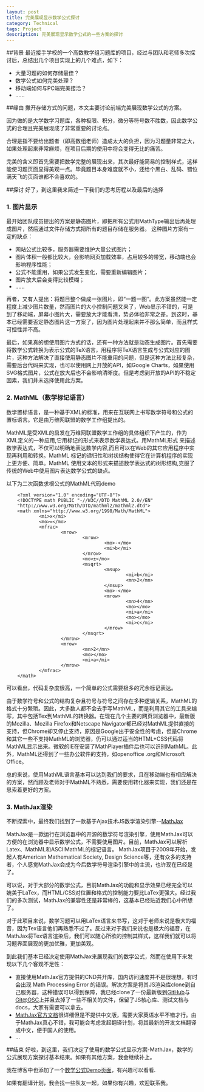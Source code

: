 ```yaml
---
layout: post
title: 完美展现显示数学公式探讨
category: Technical
tags: Project
description: 完美展现显示数学公式的一些方案的探讨
---
```

##背景
最近接手学校的一个高数教学组习题库的项目，经过与团队和老师多次探讨后，总结出几个项目实现上的几个难点，如下：

*  大量习题的如何存储最佳？
*  数学公式如何完美处理？
*  移动端如何与PC端完美接洽？
*  ......

##缘由
撇开存储方式的问题，本文主要讨论前端完美展现数学公式的方案。

因为做的是大学数学习题库，各种极限、积分，微分等符号数不胜数，因此数学公式的合理且完美展现成了非常重要的讨论点。

合理是指不要给出题者（即高数组老师）造成太大的负担，因为习题量非常之大，如果处理起来非常麻烦，在项目后期的使用中将会变得无比的痛苦。

完美的含义即首先需要把数学完整的展现出来，其次最好能简易的控制样式，这样能使习题页面显得美观一点。毕竟题目本身难度就不小，还给个黑白、乱码、错位满天飞的页面谁都不会喜欢的。

##探讨
好了，到这里我来简述一下我们的思考历程以及最后的选择

### 1. 图片显示
最开始团队成员提出的方案是静态图片，即把所有公式用MathType输出后再处理成图片，然后通过文件存储方式把所有的题目存储在服务器。
这种图片方案有一定的缺点：

*  网站公式比较多，服务器需要维护大量公式图片；
*  图片体积一般都比较大，会影响网页加载效率，占用较多的带宽，移动端也会影响程序性能；
*  公式不能重用，如果公式发生变化，需要重新编辑图片；
*  图片放大后会变得比较模糊；
*  ......

再者，又有人提出：将题目整个做成一张图片，即“一题一图”。此方案虽然能一定程度上减少图片数量，然而图片的大小控制问题又来了，Web显示不错的，可是到了移动端，屏幕小图片大，需要放大才能看清，势必体验非常之差。到这时，基本已经需要否定静态图片这一方案了，因为图片处理起来并不那么简单，而且样式可控性并不高。

最后，如果真的想使用图片方式的话，还有一种方法就是动态生成图片。首先需要将数学公式转换为表示公式的TeX语言，用程序将TeX语言生成与公式对应的图片，这种方法解决了直接使用静态图片不能重用的问题，但是这种方法比较复杂，需要后台代码来实现，也可以使用网上开放的API，如Google Charts，如果使用SVG格式图片，公式在放大后也不会影响清晰度。但是考虑到开放的API的不稳定因素，我们并未选择使用此方案。

### 2. MathML（数学标记语言）

数学置标语言，是一种基于XML的标准，用来在互联网上书写数学符号和公式的置标语言。它是由万维网联盟的数学工作组提出的。

MathML是受XML的启发在万维网联盟数学工作组的具体组织下产生的，作为XML定义的一种应用,它用标记的形式来表示数学表达式。用MathML形式 来描述数学表达式，不仅可以明确地表达数学内容,而且可以在Web的其它应用程序中实现再利用和转换。MathML 标记的递归性和树状结构使得它在计算机程序的实现上更方便、简单。MathML 使用文本的形式来描述数学表达式的树形结构,克服了传统的Web中使用图片表达数学公式的缺点。

以下为二次函数求根公式的MathML代码demo

        <?xml version="1.0" encoding="UTF-8"?>
        <!DOCTYPE math PUBLIC "-//W3C//DTD MathML 2.0//EN" 
        "http://www.w3.org/Math/DTD/mathml2/mathml2.dtd">
        <math xmlns="http://www.w3.org/1998/Math/MathML">
                <mi>x</mi>
                <mo>=</mo>
                <mfrac>
                        <mrow>
                                <mrow>
                                        <mo>-</mo>
                                        <mi>b</mi>
                                </mrow>
                                <mo>±</mo>
                                <msqrt>
                                        <msup>
                                                <mi>b</mi>
                                                <mn>2</mn>
                                        </msup>
                                        <mo>-</mo>
                                        <mrow>
                                                <mn>4</mn>
                                                <mo>⁢</mo>
                                                <mi>a</mi>
                                                <mo>⁢</mo>
                                                <mi>c</mi>
                                        </mrow>
                                </msqrt>
                        </mrow>
                        <mrow>
                                <mn>2</mn>
                                <mo>⁢</mo>
                                <mi>a</mi>
                        </mrow>
                </mfrac>
        </math>

可以看出，代码复杂度很高，一个简单的公式需要极多的冗余标记表达。

由于数学符号和公式的结构复杂且符号与符号之间存在多种逻辑关系，MathML的格式十分繁琐。因此，大多数人都不会去手写MathML，而是利用其它的工具来编写，其中包括Tex到MathML的转换器。在现在几个主要的网页浏览器中，最新版的Mozilla、Mozilla Firefox和Netscape Navigator都已经对MathML提供直接的支持，但Chrome却又停止支持，原因是Google出于安全性的考虑，但是Chrome和其它一些不支持MathML的浏览器，仍可以通过适当的HTML+CSS代码将MathML显示出来。微软的IE在安装了MathPlayer插件后也可以识别MathML。此外，MathML还得到了一些办公软件的支持，如openoffice .org和Microsoft Office。

总的来说，使用MathML语言基本可以达到我们的要求，且在移动端也有相应解决的方案，然而顾及老师对于MathML不熟悉，需要使用转化器来实现，我们还是在思索着更好的方案。

### 3. MathJax渲染
不断探索中，最终我们找到了一款基于Ajax技术JS数学渲染引擎--[MathJax](http://www.mathjax.org/)

MathJax是一款运行在浏览器中的开源的数学符号渲染引擎，使用MathJax可以方便的在浏览器中显示数学公式，不需要使用图片。目前，MathJax可以解析Latex、MathML和ASCIIMathML的标记语言。 MathJax项目于2009年开始，发起人有American Mathematical Society, Design Science等，还有众多的支持者，个人感觉MathJax会成为今后数学符号渲染引擎中的主流，也许现在已经是了。

可以说，对于大部分的数学公式，目前MathJax的功能和显示效果已经完全可以媲美于LaTex，而HTML/CSS对位置和格式的控制能力要比LaTex更强大。经过我们的多次测试，MathJax的兼容性还是非常棒的，这基本已经贴近我们心中所想了。

对于此项目来说，数学习题可以用LaTex语言来书写，这对于老师来说是极大的福音，因为Tex语言他们再熟悉不过了。反过来对于我们来说也是极大的福音，在MathJax将Tex语言渲染后，我们可以随心所欲的控制其样式，这样我们就可以将习题界面展现的更加优雅，更加美观。

到此我们基本已经决定使用MathJax来展现我们的数学公式，然而在使用下来发现以下几个客观不足性：

*  直接使用MathJax官方提供的CND共开库，国内访问速度并不是很理想，有时会出现 Math Processing Error 的错误。解决方案是将其JS渲染库clone到自己服务器，这种错误可以得到保障，我已经clone了一份最新版到[GitHub](https://github.com/Aurthur-LK/MathJax_Aurthur)与[Git@OSC](http://git.oschina.net/aurthurlk/MathJax_Aurthur)上并且去掉了一些不相关的文件，保留了JS核心库、测试文档与docs，大家有需要可以拿去。
*  [MathJax官方文档](http://docs.mathjax.org/en/latest/start.html)很详细但是不提供中文版，需要大家英语水平不错才行。由于MathJax真心不错，我可能会考虑发起翻译计划，将其最新的开发文档翻译成中文，便于国人的使用。
*  ...

##结束
好啦，到这里，我们决定了使用的数学公式显示方案-MathJax，数学的公式展现方案探讨基本结束。如果有其他方案，我会继续补上。

我在博客中也添加了一个[数学公式Demo页面](http://blog.gitos.cn/2015/05/10/Mathematical-formula-demo.html)，有兴趣可以看看.

如果有翻译计划，我会找一些队友一起，如果你有兴趣，欢迎联系我。
